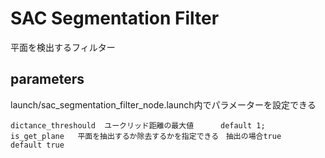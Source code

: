 # SAC Segmentation Filter

 平面を検出するフィルター

 ## parameters
 launch/sac_segmentation_filter_node.launch内でパラメーターを設定できる
 ```
 dictance_threshould  ユークリッド距離の最大値      default 1;
 is_get_plane   平面を抽出するか除去するかを指定できる　抽出の場合true      default true
 ```
